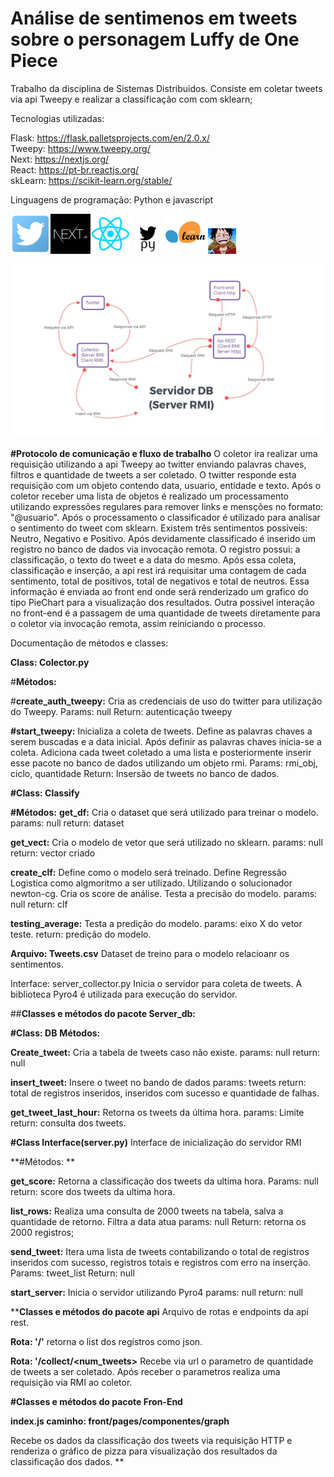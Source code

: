 # Análise de sentimenos em tweets sobre o personagem Luffy de One Piece
Trabalho da disciplina de Sistemas Distribuidos. Consiste em coletar tweets via api Tweepy e realizar a classificação com com sklearn;

Tecnologias utilizadas: 

Flask: https://flask.palletsprojects.com/en/2.0.x/<br/>
Tweepy: https://www.tweepy.org/<br/>
Next: https://nextjs.org/<br/>
React: https://pt-br.reactjs.org/<br/>
skLearn: https://scikit-learn.org/stable/<br/>


Linguagens de programação: Python e javascript


<img src="https://github.com/HCelante/distribuited_application/blob/main/Twitter.png?raw=true"/><img src="https://github.com/HCelante/distribuited_application/blob/main/nextjs.jpg?raw=true"/><img src="https://github.com/HCelante/distribuited_application/blob/main/react.png?raw=true"/> <img src="https://github.com/HCelante/distribuited_application/blob/main/tweepy.png?raw=true"/> <img src="https://github.com/HCelante/distribuited_application/blob/main/sklearn.png?raw=true"/> <img src="https://github.com/HCelante/distribuited_application/blob/main/Luffy.jpg?raw=true"/> 

<img src="https://github.com/HCelante/distribuited_application/blob/main/arquitetura.jpeg?raw=true"/> 

**#Protocolo de comunicação e fluxo de trabalho**
O coletor ira realizar uma requisição utilizando a api Tweepy ao twitter enviando palavras chaves, filtros e quantidade de tweets a ser coletado. O twitter responde esta requisição com um objeto contendo data, usuario, entidade e texto. Após o coletor receber uma lista de objetos é realizado um processamento utilizando expressões regulares para remover links e mensções no formato: "@usuario". Após o processamento o classificador é utilizado para analisar o sentimento do tweet com sklearn. Existem três sentimentos possiveis: Neutro, Negativo e Positivo. Após devidamente classificado é inserido um registro no banco de dados via invocação remota. O registro possui: a classificação, o texto do tweet e a data do mesmo. Após essa coleta, classificação e inserção, a api rest irá requisitar uma contagem de cada sentimento, total de positivos, total de negativos e  total de neutros. Essa informação é enviada ao front end onde será renderizado um grafico do tipo PieChart para a visualização dos resultados. Outra possivel interação no front-end é a passagem de uma quantidade de tweets diretamente para o coletor via invocação remota, assim reiniciando o processo.


Documentação de métodos e classes:

**Class: Colector.py**

#**Métodos:**

#**create_auth_tweepy:**
Cria as credenciais de uso do twitter para utilização do Tweepy.
Params: null
Return: autenticação tweepy

**#start_tweepy:**
Inicializa a coleta de tweets. Define as palavras chaves a serem buscadas e a data inicial.
Após definir as palavras chaves inicia-se a coleta. Adiciona cada tweet coletado a uma lista e posteriormente inserir esse pacote no banco de dados utilizando um objeto rmi.
Params: rmi_obj, ciclo, quantidade
Return: Insersão de tweets no banco de dados.


**#Class: Classify**

**#Métodos:**
**get_df:**
Cria o dataset que será utilizado para treinar o modelo.
params: null
return: dataset

**get_vect:**
Cria o modelo de vetor que será utilizado no sklearn.
params: null
return: vector criado

**create_clf:**
Define como o modelo será treinado. Define Regressão Logistica como algmoritmo a ser utilizado. Utilizando o solucionador newton-cg. Cria os score de análise.
Testa a precisão do modelo.
params: null
return: clf

**testing_average:**
Testa a predição do modelo.
params: eixo X do vetor teste.
return: predição do modelo.

**Arquivo: Tweets.csv**
Dataset de treino para o modelo relacioanr os sentimentos.


Interface: server_collector.py
Inicia o servidor para coleta de tweets. A biblioteca Pyro4 é utilizada para execução do servidor.


##**Classes e métodos do pacote Server_db:**

**#Class: DB**
**Métodos:**

**Create_tweet:**
Cria a tabela de tweets caso não existe.
params: null
return: null

**insert_tweet:**
Insere o tweet no bando de dados
params: tweets
return: total de registros inseridos, inseridos com sucesso e quantidade de falhas.

**get_tweet_last_hour:**
Retorna os tweets da última hora.
params: Limite
return: consulta dos tweets.

**#Class Interface(server.py)**
Interface de inicialização do servidor RMI

**#Métodos: **

**get_score:**
Retorna a classificação dos tweets da ultima hora.
Params: null
return: score dos tweets da ultima hora.

**list_rows:**
Realiza uma consulta de 2000 tweets na tabela, salva a quantidade de retorno. Filtra a data atua
params: null
Return: retorna os 2000 registros;

**send_tweet:**
Itera uma lista de tweets contabilizando o total de registros inseridos com sucesso, registros totais e registros com erro na inserção.
Params: tweet_list
Return: null

**start_server:**
Inicia o servidor utilizando Pyro4
params: null
return: null


****Classes e métodos do pacote api**
Arquivo de rotas e endpoints da api rest.

**Rota: '/'**
retorna o list dos registros como json.

**Rota: '/collect/<num_tweets>**
Recebe via url o parametro de quantidade de tweets a ser coletado.
Após receber o parametros realiza uma requisição via RMI ao coletor.


**#Classes e métodos do pacote Fron-End**

**index.js caminho: front/pages/componentes/graph**

Recebe os dados da classificação dos tweets via requisição HTTP e renderiza o gráfico de pizza para visualização dos resultados da classificação dos dados.
**

